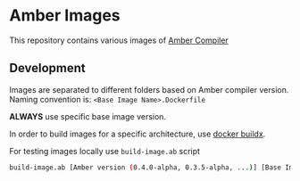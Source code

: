 # Amber Images

This repository contains various images of [Amber Compiler](https://github.com/amber-lang/amber)

## Development

Images are separated to different folders based on Amber compiler version.
Naming convention is: `<Base Image Name>.Dockerfile`

**ALWAYS** use specific base image version.

In order to build images for a specific architecture, use [docker buildx](https://github.com/docker/buildx).

For testing images locally use `build-image.ab` script
```bash
build-image.ab [Amber version (0.4.0-alpha, 0.3.5-alpha, ...)] [Base Image (Alpine ...)] [Platform (linux/amd64, linux/arm64, ...)]?
```
